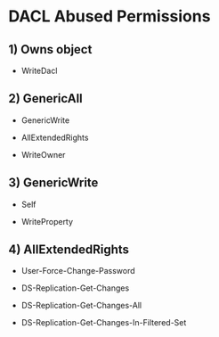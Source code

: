 # DACL Abused Permissions

## 1) Owns object

 - WriteDacl

## 2) GenericAll

 - GenericWrite

 - AllExtendedRights

 - WriteOwner

## 3) GenericWrite

 - Self

 - WriteProperty
## 4) AllExtendedRights

 - User-Force-Change-Password

 - DS-Replication-Get-Changes

 - DS-Replication-Get-Changes-All

 - DS-Replication-Get-Changes-In-Filtered-Set
